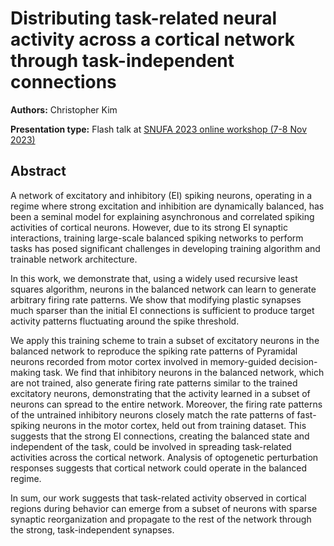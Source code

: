 # Distributing task-related neural activity across a cortical network through task-independent connections

**Authors:** Christopher Kim

**Presentation type:** Flash talk at [SNUFA 2023 online workshop (7-8 Nov 2023)](https://snufa.net/2023)

## Abstract

A network of excitatory and inhibitory (EI) spiking neurons, operating in a regime where strong excitation and inhibition are dynamically balanced, has been a seminal model for explaining asynchronous and correlated spiking activities of cortical neurons. However, due to its strong EI synaptic interactions, training large-scale balanced spiking networks to perform tasks has posed significant challenges in developing training algorithm and trainable network architecture.

In this work, we demonstrate that, using a widely used recursive least squares algorithm, neurons in the balanced network can learn to generate arbitrary firing rate patterns. We show that modifying plastic synapses much sparser than the initial EI connections is sufficient to produce target activity patterns fluctuating around the spike threshold. 

We apply this training scheme to train a subset of excitatory neurons in the balanced network to reproduce the spiking rate patterns of Pyramidal neurons recorded from motor cortex involved in memory-guided decision-making task. We find that inhibitory neurons in the balanced network, which are not trained, also generate firing rate patterns similar to the trained excitatory neurons, demonstrating that the activity learned in a subset of neurons can spread to the entire network. Moreover, the firing rate patterns of the untrained inhibitory neurons closely match the rate patterns of fast-spiking neurons in the motor cortex, held out from training dataset. This suggests that the strong EI connections, creating the balanced state and independent of the task, could be involved in spreading task-related activities across the cortical network. Analysis of optogenetic perturbation responses suggests that cortical network could operate in the balanced regime.

In sum, our work suggests that task-related activity observed in cortical regions during behavior can emerge from a subset of neurons with sparse synaptic reorganization and propagate to the rest of the network through the strong, task-independent synapses. 